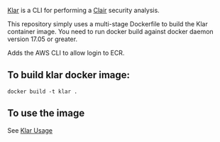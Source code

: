 
[Klar](https://github.com/optiopay/klar) is a CLI for performing a [Clair](https://github.com/coreos/clair) security analysis.

This repository simply uses a multi-stage Dockerfile to build the Klar container image. You need to run docker build against docker daemon version 17.05 or greater. 

Adds the AWS CLI to allow login to ECR.

## To build klar docker image:

```
docker build -t klar .
```

## To use the image

See [Klar Usage](https://github.com/optiopay/klar#usage)

